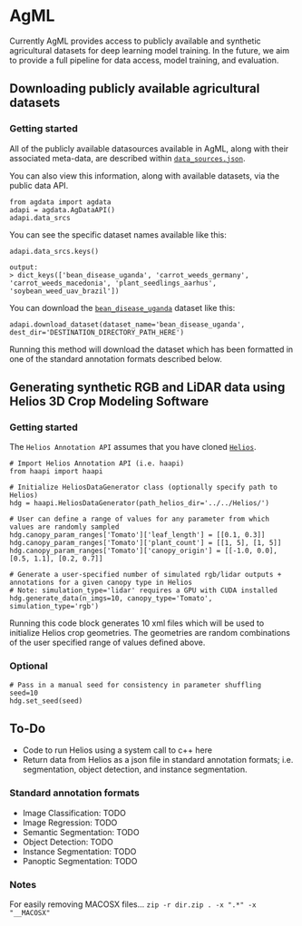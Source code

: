 # AgML
Currently AgML provides access to publicly available and synthetic agricultural datasets for deep learning model training. In the future, we aim to provide a full pipeline for data access, model training, and evaluation.

## Downloading publicly available agricultural datasets
### Getting started
All of the publicly available datasources available in AgML, along with their associated meta-data, are described within [`data_sources.json`](/src/assets/data_sources.json). 

You can also view this information, along with available datasets, via the public data API.

```
from agdata import agdata
adapi = agdata.AgDataAPI()
adapi.data_srcs
```

You can see the specific dataset names available like this:

```
adapi.data_srcs.keys()
```

```
output:
> dict_keys(['bean_disease_uganda', 'carrot_weeds_germany', 'carrot_weeds_macedonia', 'plant_seedlings_aarhus', 'soybean_weed_uav_brazil'])
```

You can download the [`bean_disease_uganda`](https://github.com/AI-Lab-Makerere/ibean/) dataset like this:

```
adapi.download_dataset(dataset_name='bean_disease_uganda', dest_dir='DESTINATION_DIRECTORY_PATH_HERE')
```

Running this method will download the dataset which has been formatted in one of the standard annotation formats described below.

## Generating synthetic RGB and LiDAR data using Helios 3D Crop Modeling Software
### Getting started
The `Helios Annotation API` assumes that you have cloned [`Helios`](https://github.com/PlantSimulationLab/Helios).

```
# Import Helios Annotation API (i.e. haapi)
from haapi import haapi

# Initialize HeliosDataGenerator class (optionally specify path to Helios)
hdg = haapi.HeliosDataGenerator(path_helios_dir='../../Helios/') 

# User can define a range of values for any parameter from which values are randomly sampled
hdg.canopy_param_ranges['Tomato']['leaf_length'] = [[0.1, 0.3]]
hdg.canopy_param_ranges['Tomato']['plant_count'] = [[1, 5], [1, 5]]
hdg.canopy_param_ranges['Tomato']['canopy_origin'] = [[-1.0, 0.0], [0.5, 1.1], [0.2, 0.7]]

# Generate a user-specified number of simulated rgb/lidar outputs + annotations for a given canopy type in Helios
# Note: simulation_type='lidar' requires a GPU with CUDA installed
hdg.generate_data(n_imgs=10, canopy_type='Tomato', simulation_type='rgb')
```

Running this code block generates 10 xml files which will be used to initialize Helios crop geometries. The geometries are random combinations of the user specified range of values defined above. 

### Optional
```
# Pass in a manual seed for consistency in parameter shuffling
seed=10
hdg.set_seed(seed)
```

## To-Do
- Code to run Helios using a system call to c++ here
- Return data from Helios as a json file in standard annotation formats; i.e. segmentation, object detection, and instance segmentation.

### Standard annotation formats

- Image Classification: TODO
- Image Regression: TODO
- Semantic Segmentation: TODO
- Object Detection: TODO
- Instance Segmentation: TODO
- Panoptic Segmentation: TODO

### Notes
For easily removing MACOSX files...
`zip -r dir.zip . -x ".*" -x "__MACOSX"`
